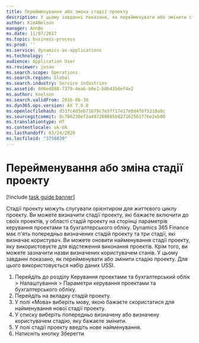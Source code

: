 ```yaml
---
title: Перейменування або зміна стадії проекту
description: У цьому завданні показано, як перейменувати або змінити стадію проекту.
author: KimANelson
manager: AnnBe
ms.date: 11/07/2017
ms.topic: business-process
ms.prod: ''
ms.service: dynamics-ax-applications
ms.technology: ''
audience: Application User
ms.reviewer: josaw
ms.search.scope: Operations
ms.search.region: Global
ms.search.industry: Service industries
ms.assetid: 0d6e4888-7379-4ea6-b0e1-b8b43b0ef4e2
ms.author: knelson
ms.search.validFrom: 2016-06-30
ms.dyn365.ops.version: AX 7.0.0
ms.openlocfilehash: d53fc4d3eb71679c7e5ff17e17e8d4f6f5318a8c
ms.sourcegitcommit: 8c786230ef2a497280885b827162561776e2eb00
ms.translationtype: HT
ms.contentlocale: uk-UA
ms.lasthandoff: 03/24/2020
ms.locfileid: "3756839"
---
```

# <a name="rename-or-modify-a-project-stage"></a>Перейменування або зміна стадії проекту

[!include [task guide banner](../../includes/task-guide-banner.md)]

Стадії проекту можуть слугувати орієнтиром для життєвого циклу проекту. Ви можете визначити стадії проекту, які бажаєте включити до своїх проектів, у області стадій проекту на сторінці параметрів керування проектами та бухгалтерського обліку. Dynamics 365 Finance має п'ять попередньо визначених стадій проекту та три стадії, які визначає користувач. Ви можете оновити найменування стадії проекту, яку використовуєте для відстеження виконання проектів. Крім того, ви можете зазначити назви визначених користувачем станів. У цьому завданні показано, як перейменувати або змінити стадію проекту. Для цього використовується набір даних USSI.

1. Перейдіть до розділу Керування проектами та бухгалтерський облік > Налаштування > Параметри керування проектами та бухгалтерського обліку.
2. Перейдіть на вкладку стадій проекту.
3. У полі «Мова» виберіть мову, якою бажаєте скористатися для найменування нової стадії проекту.
4. У списку виберіть попередньо визначену або визначену користувачем стадію, яку бажаєте змінити. 
5. У полі стадії проекту введіть нове найменування.
6. Натисніть кнопку Зберегти
